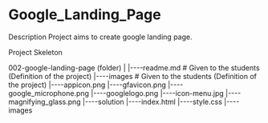 # Google_Landing_Page

Description
Project aims to create google landing page.






Project Skeleton

002-google-landing-page (folder)
|
|----readme.md         # Given to the students (Definition of the project)
|----images            # Given to the students (Definition of the project)
        |----appicon.png
        |----gfavicon.png
		|----google_microphone.png
		|----googlelogo.png
		|----icon-menu.jpg
		|----magnifying_glass.png
|----solution
        |----index.html
        |----style.css
        |----images
